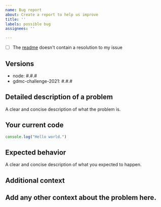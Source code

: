 ```yaml
---
name: Bug report
about: Create a report to help us improve
title: ''
labels: possible bug
assignees: ''

---
```


- [ ] The [readme](https://github.com/PrismarineJS/gdmc-challenge-2021/README.md) doesn't contain a resolution to my issue

<!-- To mark the checkbox, insert `x` into it: [x] -->

## Versions
 - node: #.#.#
 - gdmc-challenge-2021: #.#.#

## Detailed description of a problem
A clear and concise description of what the problem is.

## Your current code
```js
console.log("Hello world.")
```

## Expected behavior
A clear and concise description of what you expected to happen.

## Additional context
Add any other context about the problem here.
---
